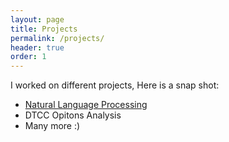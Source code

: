 ```yaml
---
layout: page
title: Projects
permalink: /projects/
header: true
order: 1
---
```


I worked on different projects, Here is a snap shot: 
* [Natural Language Processing](../NLPFinance/)
* DTCC Opitons Analysis  
* Many more :)